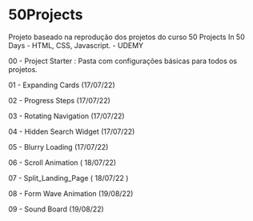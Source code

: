 # 50Projects

Projeto baseado na reprodução dos projetos do curso 50 Projects In 50 Days - HTML, CSS, Javascript. - UDEMY

00 - Project Starter : Pasta com configurações básicas para todos os projetos.

01 - Expanding Cards (17/07/22)

02 - Progress Steps (17/07/22)

03 - Rotating Navigation (17/07/22)

04 - Hidden Search Widget (17/07/22)

05 - Blurry Loading (17/07/22)

06 - Scroll Animation ( 18/07/22)

07 - Split_Landing_Page ( 18/07/22 )

08 - Form Wave Animation (19/08/22)

09 - Sound Board (19/08/22)
